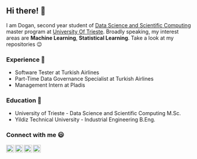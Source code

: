 
## Hi there! :wave:

I am Dogan, second year student of [Data Science and Scientific Computing](https://dssc.units.it) master program at [University Of Trieste](https://www.units.it/en). Broadly speaking, my interest areas are **Machine Learning**, **Statistical Learning**. Take a look at my repositories :wink:

### Experience :construction_worker:
* Software Tester at Turkish Airlines
* Part-Time Data Governance Specialist at Turkish Airlines
* Management Intern at Pladis

### Education :school:
* University of Trieste - Data Science and Scientific Computing M.Sc.
* Yildiz Technical University - Industrial Engineering B.Eng.

### Connect with me :smiley:

<a href="https://www.linkedin.com/in/dogancandemirbilek/">
  <img align="left" alt="Dogan's Linkdin" width="21px" src="https://raw.github.com/demirbilek95/demirbilek95/edit/master/img/linkedin.svg" />
</a>
<a href="https://stackoverflow.com/users/8078530/demirbilek">
  <img align="left" alt="Dogan's Stackoverflow" width="21px" src="https://raw.github.com/demirbilek95/demirbilek95/edit/master/img/stackoverflow.svg" />
</a>
<a href="https://www.kaggle.com/demirbilek95">
  <img align="left" alt="Dogan's Kaggle" width="21px" src="https://raw.github.com/demirbilek95/demirbilek95/edit/master/img/kaggle.svg" />
</a>
<a href="https://www.hackerrank.com/demirbilek">
  <img align="left" alt="Dogan's Hackerrank" width="21px" src="https://raw.github.com/demirbilek95/demirbilek95/edit/master/img/hackerrank.svg" />
</a>

